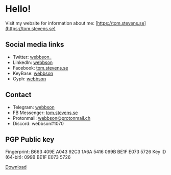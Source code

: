 # Hello!

Visit my website for information about me: [https://tom.stevens.se](https://tom.stevens.se)

## Social media links
- Twitter: [webbson_](https://twitter.com/webbson_)
- LinkedIn: [webbson](https://www.linkedin.com/in/webbson/)
- Facebook: [tom.stevens.se](https://www.facebook.com/tom.stevens.se)
- KeyBase: [webbson](https://keybase.io/webbson)
- Cyph: [webbson](https://cyph.app/#profile/webbson)


## Contact
- Telegram: [webbson](https://telegram.me/webbson)
- FB Messenger: [tom.stevens.se](https://m.me/tom.stevens.se)
- Protonmail: [webbson@protonmail.ch](mailto:webbson@protonmail.ch)
- Discord: webbson#1070
 
## PGP Public key
Fingerprint:
B663 409E A043 92C3 1A6A 5416 099B BE1F E073 5726
Key ID (64-bit):
099B BE1F E073 5726

[Download](https://tom.stevens.se/B663-409E-A043-92C3-1A6A-5416-099B-BE1F-E073-5726.pub.asc)

